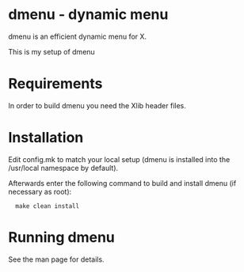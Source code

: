# dmenu - dynamic menu
dmenu is an efficient dynamic menu for X.

This is my setup of dmenu


# Requirements
In order to build dmenu you need the Xlib header files.


# Installation
Edit config.mk to match your local setup (dmenu is installed into
the /usr/local namespace by default).

Afterwards enter the following command to build and install dmenu
(if necessary as root):
```
  make clean install
```


# Running dmenu
See the man page for details.
